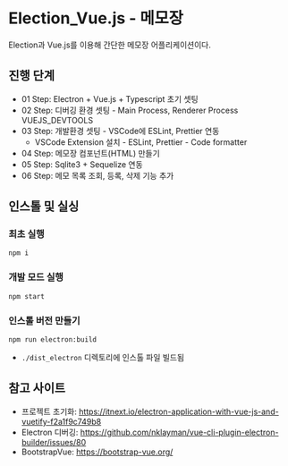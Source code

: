 # Election_Vue.js - 메모장
Election과 Vue.js를 이용해 간단한 메모장 어플리케이션이다.

## 진행 단계
* 01 Step: Electron + Vue.js + Typescript 초기 셋팅
* 02 Step: 디버깅 환경 셋팅 - Main Process, Renderer Process VUEJS_DEVTOOLS
* 03 Step: 개발환경 셋팅 - VSCode에 ESLint, Prettier 연동
    - VSCode Extension 설치 - ESLint, Prettier - Code formatter
* 04 Step: 메모장 컴포넌트(HTML) 만들기
* 05 Step: Sqlite3 + Sequelize 연동
* 06 Step: 메모 목록 조회, 등록, 삭제 기능 추가

## 인스톨 및 실싱
### 최초 실행
```
npm i
```

### 개발 모드 실행
```
npm start
```

### 인스톨 버전 만들기
```
npm run electron:build
```
* `./dist_electron` 디렉토리에 인스톨 파일 빌드됨

## 참고 사이트
* 프로젝트 초기화: https://itnext.io/electron-application-with-vue-js-and-vuetify-f2a1f9c749b8
* Electron 디버깅: https://github.com/nklayman/vue-cli-plugin-electron-builder/issues/80
* BootstrapVue: https://bootstrap-vue.org/
